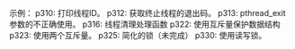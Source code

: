 

示例：
p310: 打印线程ID。
p312: 获取终止线程的退出码。
p313: pthread_exit参数的不正确使用。
p316: 线程清理处理函数
p322: 使用互斥量保护数据结构
p323: 使用两个互斥量。
p325: 简化的锁（未完成）
p330: 使用读写锁。

